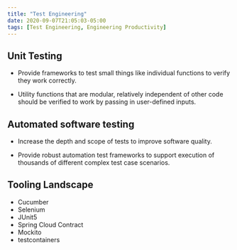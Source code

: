 ```yaml
---
title: "Test Engineering"
date: 2020-09-07T21:05:03-05:00
tags: [Test Engineering, Engineering Productivity]
---
```


## Unit Testing

* Provide frameworks to test small things like individual functions to verify they work correctly.

* Utility functions that are modular, relatively independent of other code should be verified to work by passing in user-defined inputs.

## Automated software testing

* Increase the depth and scope of tests to improve software quality.

* Provide robust automation test frameworks to support execution of thousands of different complex test case scenarios.

## Tooling Landscape

* Cucumber
* Selenium
* JUnit5
* Spring Cloud Contract
* Mockito
* testcontainers